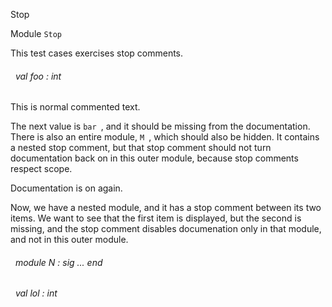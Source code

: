 Stop

 Module `Stop`


This test cases exercises stop comments.

<a id="val-foo"></a>
###### &nbsp; val foo : int

This is normal commented text.




The next value is `bar
`, and it should be missing from the documentation. There is also an entire module, 
`M
`, which should also be hidden. It contains a nested stop comment, but that stop comment should not turn documentation back on in this outer module, because stop comments respect scope.



Documentation is on again.


Now, we have a nested module, and it has a stop comment between its two items. We want to see that the first item is displayed, but the second is missing, and the stop comment disables documenation only in that module, and not in this outer module.



<a id="module-N"></a>
###### &nbsp; module N : sig ... end



<a id="val-lol"></a>
###### &nbsp; val lol : int

